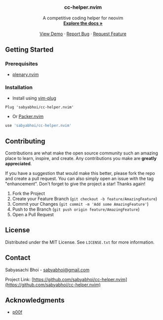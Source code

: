 <div id="top"></div>
<!-- PROJECT LOGO -->
<br />
<div align="center">

<h3 align="center">cc-helper.nvim</h3>

  <p align="center">
    A competitive coding helper for neovim
    <br />
    <a href="https://github.com/sabyabhoi/cc-helper.nvim"><strong>Explore the docs »</strong></a>
    <br />
    <br />
    <a href="https://github.com/sabyabhoi/cc-helper.nvim">View Demo</a>
    ·
    <a href="https://github.com/sabyabhoi/cc-helper.nvim/issues">Report Bug</a>
    ·
    <a href="https://github.com/sabyabhoi/cc-helper.nvim/issues">Request Feature</a>
  </p>
</div>

<!-- GETTING STARTED -->
## Getting Started

### Prerequisites

- [plenary.nvim](https://github.com/nvim-lua/plenary.nvim)

### Installation

- Install using [vim-plug](https://github.com/junegunn/vim-plug/)
```vim
Plug 'sabyabhoi/cc-helper.nvim'
```

- Or [Packer.nvim](https://github.com/wbthomason/packer.nvim)
```lua
use 'sabyabhoi/cc-helper.nvim'
```

<!-- USAGE EXAMPLES -->
<!-- ## Usage

Use this space to show useful examples of how a project can be used. Additional screenshots, code examples and demos work well in this space. You may also link to more resources.

_For more examples, please refer to the [Documentation](https://example.com)_ -->

<!-- CONTRIBUTING -->
## Contributing

Contributions are what make the open source community such an amazing place to learn, inspire, and create. Any contributions you make are **greatly appreciated**.

If you have a suggestion that would make this better, please fork the repo and create a pull request. You can also simply open an issue with the tag "enhancement".
Don't forget to give the project a star! Thanks again!

1. Fork the Project
2. Create your Feature Branch (`git checkout -b feature/AmazingFeature`)
3. Commit your Changes (`git commit -m 'Add some AmazingFeature'`)
4. Push to the Branch (`git push origin feature/AmazingFeature`)
5. Open a Pull Request

<!-- LICENSE -->
## License

Distributed under the MIT License. See `LICENSE.txt` for more information.

<!-- CONTACT -->
## Contact

Sabyasachi Bhoi - sabyabhoi@gmail.com

Project Link: [https://github.com/sabyabhoi/cc-helper.nvim](https://github.com/sabyabhoi/cc-helper.nvim)

<!-- ACKNOWLEDGMENTS -->
## Acknowledgments

* [p00f](https://github.com/p00f)
